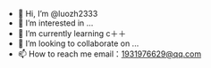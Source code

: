- 👋 Hi, I’m @luozh2333
- 👀 I’m interested in ...
- 🌱 I’m currently learning c＋＋
- 💞️ I’m looking to collaborate on ...
- 📫 How to reach me email：1931976629@qq.com

<!---
luozh2333/luozh2333 is a ✨ special ✨ repository because its `README.md` (this file) appears on your GitHub profile.
You can click the Preview link to take a look at your changes.
--->
